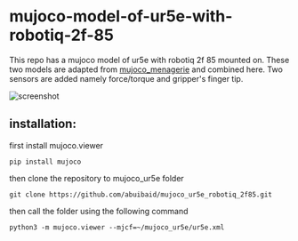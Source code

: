# mujoco-model-of-ur5e-with-robotiq-2f-85

This repo has a mujoco model of ur5e with robotiq 2f 85 mounted on. These two models are adapted from [mujoco_menagerie](https://github.com/google-deepmind/mujoco_menagerie) and combined here. Two sensors are added namely force/torque and gripper's finger tip.

![screenshot](https://github.com/abuibaid/mujoco-model-of-ur5e-with-robotiq-2f-85/assets/22854439/dd6daa99-d65c-4cff-9e39-a2f05f4ad06b)

## installation:
first install mujoco.viewer
```
pip install mujoco
```

then clone the repository to mujoco_ur5e folder

```
git clone https://github.com/abuibaid/mujoco_ur5e_robotiq_2f85.git
```

then call the folder using the following command
```
python3 -m mujoco.viewer --mjcf=~/mujoco_ur5e/ur5e.xml
```
